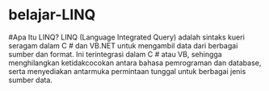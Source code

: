 # belajar-LINQ

#Apa Itu LINQ?
LINQ (Language Integrated Query) adalah sintaks kueri seragam dalam C # dan VB.NET untuk mengambil data dari berbagai sumber dan format. Ini terintegrasi dalam C # atau VB, sehingga menghilangkan ketidakcocokan antara bahasa pemrograman dan database, serta menyediakan antarmuka permintaan tunggal untuk berbagai jenis sumber data.
